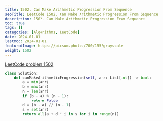 ```yaml
---
title: 1502. Can Make Arithmetic Progression From Sequence
seoTitle: LeetCode 1502. Can Make Arithmetic Progression From Sequence | Python solution and explanation
description: 1502. Can Make Arithmetic Progression From Sequence
toc: true
tags: []
categories: [Algorithms, LeetCode]
date: 2024-01-01
lastMod: 2024-01-01
featuredImage: https://picsum.photos/700/155?grayscale
weight: 1502
---
```


[LeetCode problem 1502](https://leetcode.com/problems/can-make-arithmetic-progression-from-sequence/)

```python
class Solution:
    def canMakeArithmeticProgression(self, arr: List[int]) -> bool:
        a = min(arr)
        b = max(arr)
        n = len(arr)
        if (b - a) % (n - 1):
            return False
        d = (b - a) // (n - 1)
        s = set(arr)
        return all(a + d * i in s for i in range(n))

```

